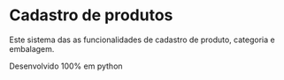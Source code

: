 # Cadastro de produtos  
Este sistema das as funcionalidades de cadastro de produto, categoria e embalagem. 

Desenvolvido 100% em python
